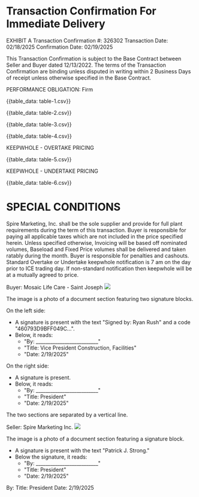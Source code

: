 # Transaction Confirmation For Immediate Delivery 

EXHIBIT A
Transaction Confirmation \#: 326302
Transaction Date: 02/18/2025
Confirmation Date: 02/19/2025

This Transaction Confirmation is subject to the Base Contract between Seller and Buyer dated 12/13/2022. The terms of the Transaction Confirmation are binding unless disputed in writing within 2 Business Days of receipt unless otherwise specified in the Base Contract.


PERFORMANCE OBLIGATION: Firm

{{table_data: table-1.csv}}

{{table_data: table-2.csv}}

{{table_data: table-3.csv}}

{{table_data: table-4.csv}}

KEEPWHOLE - OVERTAKE PRICING

{{table_data: table-5.csv}}

KEEPWHOLE - UNDERTAKE PRICING

{{table_data: table-6.csv}}

# SPECIAL CONDITIONS 

Spire Marketing, Inc. shall be the sole supplier and provide for full plant requirements during the term of this transaction. Buyer is responsible for paying all applicable taxes which are not included in the price specified herein. Unless specified otherwise, Invoicing will be based off nominated volumes, Baseload and Fixed Price volumes shall be delivered and taken ratably during the month. Buyer is responsible for penalties and cashouts. Standard Overtake or Undertake keepwhole notification is 7 am on the day prior to ICE trading day. If non-standard notification then keepwhole will be at a mutually agreed to price.

Buyer: Mosaic Life Care - Saint Joseph
![](images/img-0.jpeg)

The image is a photo of a document section featuring two signature blocks. 

On the left side:
- A signature is present with the text "Signed by: Ryan Rush" and a code "460793D9BFF049C...".
- Below, it reads:
  - "By: __________________________"
  - "Title: Vice President Construction, Facilities"
  - "Date: 2/19/2025"

On the right side:
- A signature is present.
- Below, it reads:
  - "By: __________________________"
  - "Title: President"
  - "Date: 2/19/2025"

The two sections are separated by a vertical line.

Seller: Spire Marketing Inc.
![](images/img-1.jpeg)

The image is a photo of a document section featuring a signature block. 

- A signature is present with the text "Patrick J. Strong."
- Below the signature, it reads:
  - "By: __________________________"
  - "Title: President"
  - "Date: 2/19/2025"

By:
Title: President
Date: $2 / 19 / 2025$
